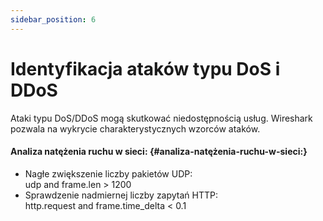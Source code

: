 ```yaml
---
sidebar_position: 6
---
```


# Identyfikacja ataków typu DoS i DDoS

Ataki typu DoS/DDoS mogą skutkować niedostępnością usług. Wireshark pozwala na wykrycie charakterystycznych wzorców ataków.

#### **Analiza natężenia ruchu w sieci:** {#analiza-natężenia-ruchu-w-sieci:}

* Nagłe zwiększenie liczby pakietów UDP:  
  udp and frame.len \> 1200  
* Sprawdzenie nadmiernej liczby zapytań HTTP:  
  http.request and frame.time\_delta \< 0.1